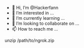 - 👋 Hi, I’m @Hackerfann
- 👀 I’m interested in ...
- 🌱 I’m currently learning ...
- 💞️ I’m looking to collaborate on ...
- 📫 How to reach me ...

<!---
Hackerfann/Hackerfann is a ✨ special ✨ repository because its `README.md` (this file) appears on your GitHub profile.
You can click the Preview link to take a look at your changes.
--->unzip /path/to/ngrok.zip
